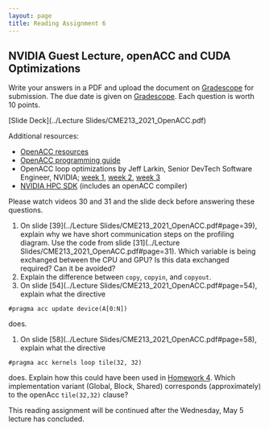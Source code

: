 ```yaml
---
layout: page
title: Reading Assignment 6
---
```


## NVIDIA Guest Lecture, openACC and CUDA Optimizations

Write your answers in a PDF and upload the document on [Gradescope](https://www.gradescope.com/courses/258024) for submission. The due date is given on [Gradescope](https://www.gradescope.com/courses/258024). Each question is worth 10 points. 

[Slide Deck](../Lecture Slides/CME213_2021_OpenACC.pdf)

Additional resources:

- [OpenACC resources](https://www.openacc.org/resources)
- [OpenACC programming guide](https://www.openacc.org/sites/default/files/inline-files/OpenACC_Programming_Guide_0.pdf)
- OpenACC loop optimizations by Jeff Larkin, Senior DevTech Software Engineer, NVIDIA; [week 1](https://www.openacc.org/sites/default/files/inline-files/OpenACC_Course_Oct2018/OpenACC%20Course%202018%20Week%201.pdf), [week 2](https://www.openacc.org/sites/default/files/inline-files/OpenACC_Course_Oct2018/OpenACC%20Course%202018%20Week%202.pdf), [week 3](https://www.openacc.org/sites/default/files/inline-files/OpenACC_Course_Oct2018/OpenACC%20Course%202018%20Week%203.pdf)
- [NVIDIA HPC SDK](https://developer.nvidia.com/hpc-sdk) (includes an openACC compiler)

Please watch videos 30 and 31 and the slide deck before answering these questions.

1. On slide [39](../Lecture Slides/CME213_2021_OpenACC.pdf#page=39), explain why we have short communication steps on the profiling diagram. Use the code from slide [31](../Lecture Slides/CME213_2021_OpenACC.pdf#page=31). Which variable is being exchanged between the CPU and GPU? Is this data exchanged required? Can it be avoided?
1. Explain the difference between `copy`, `copyin`, and `copyout`.
1. On slide [54](../Lecture Slides/CME213_2021_OpenACC.pdf#page=54), explain what the directive
```
#pragma acc update device(A[0:N])
```
does.
1. On slide [58](../Lecture Slides/CME213_2021_OpenACC.pdf#page=58), explain what the directive
```
#pragma acc kernels loop tile(32, 32)
```
does. Explain how this could have been used in [Homework 4](../Homework/hw4.pdf#page=2). Which implementation variant (Global, Block, Shared) corresponds (approximately) to the openAcc `tile(32,32)` clause?


This reading assignment will be continued after the Wednesday, May 5 lecture has concluded.